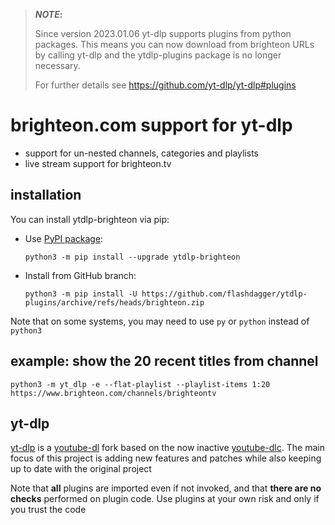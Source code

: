 > **_NOTE_:**  
> 
> Since version 2023.01.06 yt-dlp supports plugins from python packages.
> This means you can now download from brighteon URLs by calling yt-dlp
> and the ytdlp-plugins package is no longer necessary.
> 
> For further details see https://github.com/yt-dlp/yt-dlp#plugins

# brighteon.com support for yt-dlp

* support for un-nested channels, categories and playlists
* live stream support for brighteon.tv

## installation

You can install ytdlp-brighteon via pip:

* Use [PyPI package](https://pypi.org/project/yt-dlp):

  `python3 -m pip install --upgrade ytdlp-brighteon`
* Install from GitHub branch:

  `python3 -m pip install -U https://github.com/flashdagger/ytdlp-plugins/archive/refs/heads/brighteon.zip`

Note that on some systems, you may need to use `py` or `python` instead of `python3`

## example: show the 20 recent titles from channel

`python3 -m yt_dlp -e --flat-playlist --playlist-items 1:20 https://www.brighteon.com/channels/brighteontv`

## yt-dlp

[yt-dlp](https://github.com/yt-dlp/yt-dlp) is a [youtube-dl](https://github.com/ytdl-org/youtube-dl) fork based on the now
inactive [youtube-dlc](https://github.com/blackjack4494/yt-dlc). The main focus of this project is adding new features
and patches while also keeping up to date with the original project

Note that **all** plugins are imported even if not invoked, and that **there are no checks** performed on plugin code.
Use plugins at your own risk and only if you trust the code

